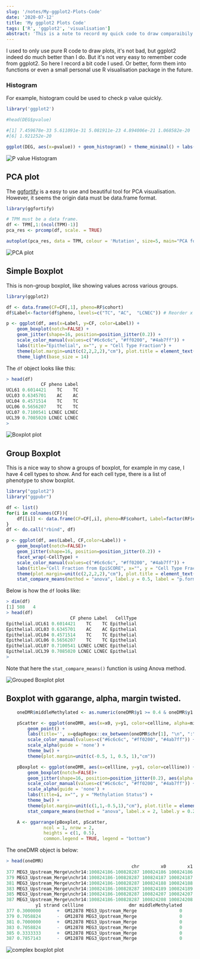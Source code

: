 ```yaml
---
slug: '/notes/My-ggplot2-Plots-Code'
date: '2020-07-12'
title: 'My ggplot2 Plots Code'
tags: ['R', 'ggplot2', 'visualisation']
abstract: 'This is a note to record my quick code to draw comparaibily nice figure with ggplot2.'
---
```


I used to only use pure R code to draw plots, it's not bad, but ggplot2 indeed do much better than I do. But it's not very easy to remember code from ggplot2. So here I record a bit code I used. Or better, form them into functions or even a small personal use R visualisation package in the future.

### Histogram

For example, histogram could be used to check p value quickly.

```r
library('ggplot2')

#head(DEG$pvalue)

#[1] 7.459678e-33 5.611091e-31 5.081911e-23 4.894006e-21 1.068582e-20
#[6] 1.921252e-20

ggplot(DEG, aes(x=pvalue)) + geom_histogram() + theme_minimal() + labs(title="p value histogram")
```

![P value Histogram](./fig1.png)

## PCA plot

The [ggfortify](https://cran.r-project.org/web/packages/ggfortify/vignettes/plot_pca.html) is a easy to use and beautiful tool for PCA visualisation. However, it seems the origin data must be data.frame format.

```r
library(ggfortify)

# TPM must be a data frame.
df <- TPM[,1:(ncol(TPM)-1)]
pca_res <- prcomp(df, scale. = TRUE)

autoplot(pca_res, data = TPM, colour = 'Mutation', size=5, main="PCA for Transcripts Per Kilobase Million (TPM Matrix)")
```

![PCA plot](./fig2.png)

## Simple Boxplot

This is non-group boxplot, like showing values across various groups.

```r
library(ggplot2)

df <- data.frame(CF=CF[,1], pheno=RF$cohort)
df$Label<-factor(df$pheno, levels=c("TC", "AC",  "LCNEC")) # Reorder x axis by specify value

p <- ggplot(df, aes(x=Label, y=CF, color=Label)) +
    geom_boxplot(notch=FALSE) +
    geom_jitter(shape=16, position=position_jitter(0.2)) +
    scale_color_manual(values=c("#6c6c6c", "#ff0200", "#4ab7ff")) +
    labs(title="Epithelial", x="", y = "Cell Type Fraction") +
    theme(plot.margin=unit(c(2,2,2,2),"cm"), plot.title = element_text(hjust = 0.5)) +
    theme_light(base_size = 14)
```

The `df` object looks like this:

```r
> head(df)
             CF pheno Label
UCL61 0.6014421    TC    TC
UCL03 0.6345701    AC    AC
UCL04 0.4571514    TC    TC
UCL06 0.5656207    TC    TC
UCL07 0.7100541 LCNEC LCNEC
UCL39 0.7085020 LCNEC LCNEC
>
```

![Boxplot plot](./figure3.png)

## Group Boxplot

This is a nice way to show a groups of boxplot, for example in my case, I have 4 cell types to show. And for each cell type, there is a list of phenotype to show boxplot.

```r
library("ggplot2")
library("ggpubr")

df <- list()
for(i in colnames(CF)){
    df[[i]] <- data.frame(CF=CF[,i], pheno=RF$cohort, Label=factor(RF$cohort, levels=c("TC", "AC",  "LCNEC")), CellType=i)
}
df <- do.call("rbind", df)

p <- ggplot(df, aes(Label, CF,color=Label)) +
    geom_boxplot(notch=FALSE)+
    geom_jitter(shape=16, position=position_jitter(0.2)) +
    facet_wrap(~CellType) +
    scale_color_manual(values=c("#6c6c6c", "#ff0200", "#4ab7ff")) +
    labs(title="Cell Fraction from EpiSCORE", x="", y = "Cell Type Fraction") +
    theme(plot.margin=unit(c(2,2,2,2),"cm"), plot.title = element_text(hjust = 0.5)) +
    stat_compare_means(method = "anova", label.y = 0.5, label = "p.format")
```
Below is how the `df` looks like:

```r
> dim(df)
[1] 508   4
> head(df)
                        CF pheno Label   CellType
Epithelial.UCL61 0.6014421    TC    TC Epithelial
Epithelial.UCL03 0.6345701    AC    AC Epithelial
Epithelial.UCL04 0.4571514    TC    TC Epithelial
Epithelial.UCL06 0.5656207    TC    TC Epithelial
Epithelial.UCL07 0.7100541 LCNEC LCNEC Epithelial
Epithelial.UCL39 0.7085020 LCNEC LCNEC Epithelial
>
```

Note that here the `stat_compare_means()` function is using Anova method.

![Grouped Boxplot plot](./figure4.png)

## Boxplot with ggarange, alpha, margin twisted.

```R
    oneDMR$middleMethylated <- as.numeric(oneDMR$y1 >= 0.4 & oneDMR$y1 < 0.6)

    pScatter <- ggplot(oneDMR, aes(x=x0, y=y1, color=cellline, alpha=middleMethylated)) +
        geom_point() +
        labs(title='', x=qdapRegex::ex_between(oneDMR$chr[1], "\n", ":")[[1]][1]) +
        scale_color_manual(values=c("#6c6c6c", "#ff0200", "#4ab7ff")) +
        scale_alpha(guide = 'none') +
        theme_bw() +
        theme(plot.margin=unit(c(-0.5, 1, 0.5, 1),"cm"))

    pBoxplot <- ggplot(oneDMR, aes(x=cellline, y=y1, color=cellline)) +
        geom_boxplot(notch=FALSE)+
        geom_jitter(shape=16, position=position_jitter(0.2), aes(alpha = middleMethylated)) +
        scale_color_manual(values=c("#6c6c6c", "#ff0200", "#4ab7ff")) +
        scale_alpha(guide = 'none') +
        labs(title=i, x="", y = "Methylation Status") +
        theme_bw() +
        theme(plot.margin=unit(c(1,1,-0.5,1),"cm"), plot.title = element_text(hjust = 0.5)) +
        stat_compare_means(method = "anova", label.x = 2, label.y = 0.2, label = "p.format")

    A <- ggarrange(pBoxplot, pScatter,
              ncol = 1, nrow = 2,
              heights = c(1, 0.5),
              common.legend = TRUE, legend = "bottom")
```

The oneDMR object is below:

```R
> head(oneDMR)
                                               chr        x0        x1
377 MEG3_Upstream_Merge\nchr14:100824186-100828287 100824186 100824186
379 MEG3_Upstream_Merge\nchr14:100824186-100828287 100824187 100824187
381 MEG3_Upstream_Merge\nchr14:100824186-100828287 100824188 100824188
383 MEG3_Upstream_Merge\nchr14:100824186-100828287 100824189 100824189
385 MEG3_Upstream_Merge\nchr14:100824186-100828287 100824207 100824207
387 MEG3_Upstream_Merge\nchr14:100824186-100828287 100824208 100824208
           y1 strand cellline                 dmr middleMethylated
377 0.3000000      +  GM12878 MEG3_Upstream_Merge                0
379 0.7058824      -  GM12878 MEG3_Upstream_Merge                0
381 0.7000000      +  GM12878 MEG3_Upstream_Merge                0
383 0.7058824      -  GM12878 MEG3_Upstream_Merge                0
385 0.3333333      +  GM12878 MEG3_Upstream_Merge                0
387 0.7857143      -  GM12878 MEG3_Upstream_Merge                0
```

![complex boxplot plot](./figure5.jpg)